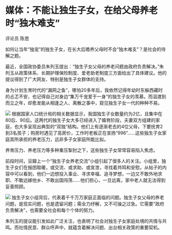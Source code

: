 # 媒体：不能让独生子女，在给父母养老时“独木难支”

评论员 陈思

如何让当年“独宠”的独生子女，在长大后赡养父母时不会“独木难支”？是社会的待解之题。

最近，全国政协委员朱列玉提出：“独生子女父母的养老问题由政府负责解决。”朱列玉从政策体系、长期护理保险制度、爱老助老制度三方面给出了具体建议。他的提议得到了广大网友、特别是独生子女群体的支持。

身为计划生育时代的“漏网之鱼”，哪怕20多年后，我依然记得年幼时东躲西藏时的忐忑不安，也记得自己对身边“集万千宠爱于一身”的独生子女的羡慕。而泅渡到而立之年，却愈发能从相逢之人、离散之事中，窥见独生子女一代的种种不易。

![](https://inews.gtimg.com/om_bt/OUxoSVICNVdDfxDvG41hnQyqjdRXFtaDjUs2_kk1OpcFIAA/1000)
根据国家人口统计局的相关数据显示，我国独生子女数量约为2亿，且集中在80后、90后。这两代的独生子女大多已经进入了婚育阶段，夫妻双方组建的家庭，也大多呈现出典型的“双独”结构。他们上有逐渐老去的4位父母，下要抚育2到3名孩子；购房时遇见了高房价，工作时老板正在宣扬“996”……这些独生子女家庭其所承担的养老压力，远非多子女家庭所能比拟。

养育压力、养老压力等多种重压掣肘之下，这些独生子女常常容易陷入焦虑。

前段时间，豆瓣上一个“独生子女养老交流”小组引起了很多人的关注。小组里，独生子女们在报团取暖，或交流、或求助、或宣泄，寻找着共鸣和安慰。从帖子的内容中可以看到，他们一边想投入事业、寻求幸福、追寻梦想，一边又不敢外地求职、不敢远嫁他乡、不敢出国闯荡……他们担心，一旦远离，家中老人就无法得到妥善照顾。

![](https://inews.gtimg.com/om_bt/Ojwalsh89egEcNPrfMsQM7vMts1fn_QD0EguOx7KyEbjMAA/1000)
独生子女小组背后，代表着千千万万家庭正面临的问题。独生子女父母的养老问题，是现实问题，也是遗留问题；需全力纾解，又不可操之过急。它需要“政府负责解决”，也需要全社会和每个个体的努力。

朱列玉的提议能引发如此广泛关注，也表明了社会对独生子女家庭处境的共情与共鸣。而社情民意、群众呼声中，就蕴含着解决问题、出台相关政策的重要契机。

